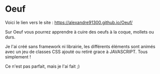 # Oeuf

Voici le lien vers le site : https://alexandre91300.github.io/Oeuf/

Sur Oeuf vous pourrez apprendre à cuire des oeufs à la coque, mollets ou durs.

Je l'ai créé sans framework ni librairie, les différents éléments sont animés avec un jeu de classes CSS ajouté ou retiré grace à JAVASCRIPT. Tous simplement !

Ce n'est pas parfait, mais je l'ai fait ;)
